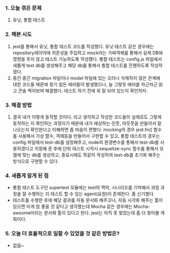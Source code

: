 
### **1. 오늘 겪은 문제**

1.  유닛, 통합 테스트


### **2. 해본 시도**
1.  jest를 통해서 유닛, 통합 테스트 코드를 작성했다. 유닛 테스트 같은 경우에는 repository레이어에 의존성을 주입하고 mock라는 가짜객체를 통해서 실제 DB에 영향을 주지 않고 테스트 가능하도록 작성했다. 통합 테스트는 config.js 파일에서 새롭게 test db를 생성해주고 해당 db를 통해서 통합 테스트를 진행하도록 작성하였다.
2. 중간 중간 migration 파일이나 model 파일에 있는 오타나 삭제하지 않은 관계에 대한 코드들 때문에 찾기 힘든 에러들이 발생했으나, 늘 그렇듯 에러를 차근차근 읽고 콘솔 찍어보며 해결했다. 테스트 하기 전에 꼭 잘 되어 있는지 확인하자. 

### **3. 해결 방법**
1. 결국 내가 이렇게 동작할 것이다. 라고 생각하고 작성한 코드들이 실제로도 그렇게 동작하는 지 확인하는 과정이기 때문에 내가 예상하는 인풋, 아웃풋을 만들어서 잘 나오는지 확인한다고 이해하면 좀 마음이 편했다. mocking의 경우 jest.fn() 함수를 사용해서 가상 함수, 객체등을 만들어서 구현할 수 있고, 통합 테스트의 경우는 config 파일에서 test-db를 설정해주고, node의 환경변수를 통해서 test-db를 사용하겠다고 지정해 준 후에 단위 테스트 시작시 sequelize-sync 함수를 통해서 모델에 맞는 db를 생성하고, 종료시에도 똑같이 작성하여 test-db를 초기화 해주는 방식으로 구현할 수 있다. 

### **4. 새롭게 알게 된 점**
-  통합 테스트 도구인 supertest 모듈에는 test의 맥락, 시나리오를 기억해서 과정 과정을 잘 수행하는 지 테스트 할 수 있는 agent(요원)이 존제한다. 좀 신기했다.
- 테스트를 수행한 후에 해당 결과를 자동 문서화 해주고나, 자동 시각화 해주는 툴이 있으면 이게 참 좋을 것 같다고 생각했는데 Mocha 같은 경우에는 Mocha-awsome이라는 문서화 툴이 있다고 한다. jest는 아직 못 찾았는데 좀 더 찾아볼 계획이다.


### **5. 오늘 더 효율적으로 일할 수 있었을 것 같은 방법은?**
- 없음~